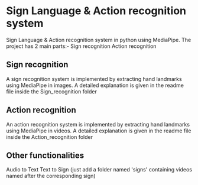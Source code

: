 # Sign Language & Action recognition system

Sign Language & Action recognition system in python using MediaPipe. The project has 2 main parts:-
Sign recognition
Action recognition


## Sign recognition

A sign recognition system is implemented by extracting hand landmarks using MediaPipe in images. A detailed explanation is given in the readme file inside the Sign_recognition folder

## Action recognition

An action recognition system is implemented by extracting hand landmarks using MediaPipe in videos. A detailed explanation is given in the readme file inside the Action_recognition folder

## Other functionalities

Audio to Text
Text to Sign (just add a folder named 'signs' containing videos named after the corresponding sign)

